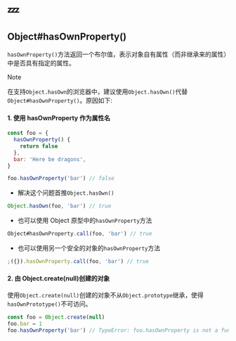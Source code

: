 # :zzz:

## Object#hasOwnProperty()

`hasOwnProperty()`方法返回一个布尔值，表示对象自有属性（而非继承来的属性）中是否具有指定的属性。

> [!NOTE]
> 在支持`Object.hasOwn`的浏览器中，建议使用`Object.hasOwn()`代替`Object#hasOwnProperty()`。原因如下:

#### 1. 使用 hasOwnProperty 作为属性名

```javascript
const foo = {
  hasOwnProperty() {
    return false
  },
  bar: 'Here be dragons',
}

foo.hasOwnProperty('bar') // false
```

- 解决这个问题首推`Object.hasOwn()`

```javascript
Object.hasOwn(foo, 'bar') // true
```

- 也可以使用 Object 原型中的`hasOwnProperty`方法

```javascript
Object#hasOwnProperty.call(foo, 'bar') // true
```

- 也可以使用另一个安全的对象的`hasOwnProperty`方法

```javascript
;({}).hasOwnProperty.call(foo, 'bar') // true
```

#### 2. 由 Object.create(null)创建的对象

使用`Object.create(null)`创建的对象不从`Object.prototype`继承，使得`hasOwnPrototype()`不可访问。

```javascript
const foo = Object.create(null)
foo.bar = 1
foo.hasOwnProperty('bar') // TypeError: foo.hasOwnProperty is not a function
```
